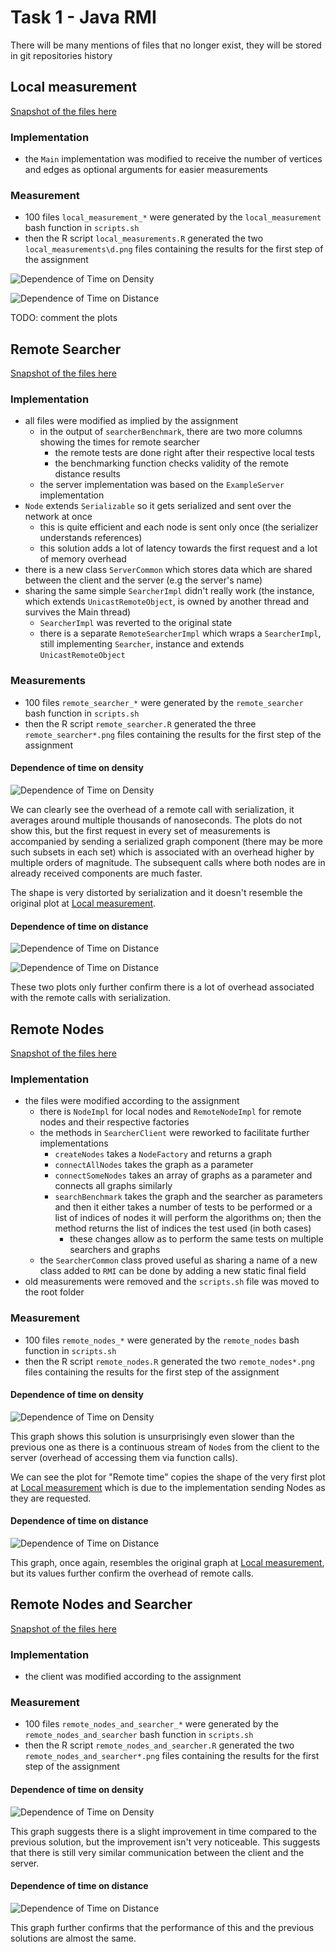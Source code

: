 # Task 1 - Java RMI

There will be many mentions of files that no longer exist, they will be stored in git repositories history

## Local measurement

[Snapshot of the files here](https://github.com/jiriklepl/NSWI080/commit/b87eaad090a835128384178c0d0ef799248605f1)

### Implementation

- the `Main` implementation was modified to receive the number of vertices and edges as optional arguments for easier measurements

### Measurement

- 100 files `local_measurement_*` were generated by the `local_measurement` bash function in `scripts.sh`
- then the R script `local_measurements.R` generated the two `local_measurements\d.png` files containing the results for the first step of the assignment

![Dependence of Time on Density](local_measurements1.png)

![Dependence of Time on Distance](local_measurements2.png)

TODO: comment the plots

## Remote Searcher


[Snapshot of the files here](https://github.com/jiriklepl/NSWI080/commit/819bcb62ee3ef36bcc231beb10f8cb37fee62ba0)

### Implementation

- all files were modified as implied by the assignment
  - in the output of `searcherBenchmark`, there are two more columns showing the times for remote searcher
    - the remote tests are done right after their respective local tests
    - the benchmarking function checks validity of the remote distance results
  - the server implementation was based on the `ExampleServer` implementation
- `Node` extends `Serializable` so it gets serialized and sent over the network at once
  - this is quite efficient and each node is sent only once (the serializer understands references)
  - this solution adds a lot of latency towards the first request and a lot of memory overhead
- there is a new class `ServerCommon` which stores data which are shared between the client and the server (e.g the server's name)
- sharing the same simple `SearcherImpl` didn't really work (the instance, which extends `UnicastRemoteObject`, is owned by another thread and survives the Main thread)
  - `SearcherImpl` was reverted to the original state
  - there is a separate `RemoteSearcherImpl` which wraps a `SearcherImpl`, still implementing `Searcher`, instance and extends `UnicastRemoteObject`

### Measurements

- 100 files `remote_searcher_*` were generated by the `remote_searcher` bash function in `scripts.sh`
- then the R script `remote_searcher.R` generated the three `remote_searcher*.png` files containing the results for the first step of the assignment

#### **Dependence of time on density**

![Dependence of Time on Density](remote_searcher1.png)

We can clearly see the overhead of a remote call with serialization, it averages around multiple thousands of nanoseconds. The plots do not show this, but the first request in every set of measurements is accompanied by sending a serialized graph component (there may be more such subsets in each set) which is associated with an overhead higher by multiple orders of magnitude. The subsequent calls where both nodes are in already received components are much faster.

The shape is very distorted by serialization and it doesn't resemble the original plot at [Local measurement](#Local-measurement).

#### **Dependence of time on distance**

![Dependence of Time on Distance](remote_searcher2_1.png)

![Dependence of Time on Distance](remote_searcher2_2.png)

These two plots only further confirm there is a lot of overhead associated with the remote calls with serialization.

## Remote Nodes

[Snapshot of the files here](https://github.com/jiriklepl/NSWI080/commit/b20238a64e9f0b7f1887b9d92c8c9fc2b9f0ad04)

### Implementation

- the files were modified according to the assignment
  - there is `NodeImpl` for local nodes and `RemoteNodeImpl` for remote nodes and their respective factories
  - the methods in `SearcherClient` were reworked to facilitate further implementations
    - `createNodes` takes a `NodeFactory` and returns a graph
    - `connectAllNodes` takes the graph as a parameter
    - `connectSomeNodes` takes an array of graphs as a parameter and connects all graphs similarly
    - `searchBenchmark` takes the graph and the searcher as parameters and then it either takes a number of tests to be performed or a list of indices of nodes it will perform the algorithms on; then the method returns the list of indices the test used (in both cases)
      - these changes allow as to perform the same tests on multiple searchers and graphs
  - the `SearcherCommon` class proved useful as sharing a name of a new class added to `RMI` can be done by adding a new static final field
- old measurements were removed and the `scripts.sh` file was moved to the root folder

### Measurement

- 100 files `remote_nodes_*` were generated by the `remote_nodes` bash function in `scripts.sh`
- then the R script `remote_nodes.R` generated the two `remote_nodes*.png` files containing the results for the first step of the assignment

#### **Dependence of time on density**

![Dependence of Time on Density](remote_nodes1.png)

This graph shows this solution is unsurprisingly even slower than the previous one as there is a continuous stream of `Node`s from the client to the server (overhead of accessing them via function calls).

We can see the plot for "Remote time" copies the shape of the very first plot at [Local measurement](#Local-measurement) which is due to the implementation sending Nodes as they are requested.

#### **Dependence of time on distance**

![Dependence of Time on Distance](remote_nodes2.png)

This graph, once again, resembles the original graph at [Local measurement](#Local-measurement), but its values further confirm the overhead of remote calls.

## Remote Nodes and Searcher

[Snapshot of the files here](https://github.com/jiriklepl/NSWI080/commit/a02ac66d67f29971c158c2a6bab8ea2c9adf4d15)

### Implementation

- the client was modified according to the assignment

### Measurement

- 100 files `remote_nodes_and_searcher_*` were generated by the `remote_nodes_and_searcher` bash function in `scripts.sh`
- then the R script `remote_nodes_and_searcher.R` generated the two `remote_nodes_and_searcher*.png` files containing the results for the first step of the assignment

#### **Dependence of time on density**

![Dependence of Time on Density](remote_nodes_and_searcher1.png)

This graph suggests there is a slight improvement in time compared to the previous solution, but the improvement isn't very noticeable. This suggests that there is still very similar communication between the client and the server.

#### **Dependence of time on distance**

![Dependence of Time on Distance](remote_nodes_and_searcher2.png)

This graph further confirms that the performance of this and the previous solutions are almost the same.
